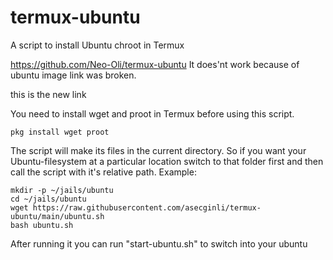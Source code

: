# termux-ubuntu

A script to install Ubuntu chroot in Termux

https://github.com/Neo-Oli/termux-ubuntu It does'nt work because of ubuntu image link was broken. 

this is the new link 

You need to install wget and proot in Termux before using this script.

```
pkg install wget proot
```

The script will make its files in the current directory. So if you want your Ubuntu-filesystem at a particular location switch to that folder first and then call the script with it's relative path. Example:
```
mkdir -p ~/jails/ubuntu
cd ~/jails/ubuntu
wget https://raw.githubusercontent.com/asecginli/termux-ubuntu/main/ubuntu.sh
bash ubuntu.sh
```

After running it you can run "start-ubuntu.sh" to switch into your ubuntu

